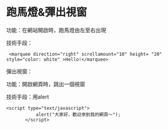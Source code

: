 # 跑馬燈&彈出視窗

功能：在網站開啟時，跑馬燈由左至右出現

技術手段：

```
 <marquee direction="right" scrollamount="10" height= "20"  style="color: white" >Hello!</marquee>
 ```
 
 彈出視窗：
 
 功能：開啟網頁時，跳出一個視窗
 
 技術手段：用alert
 ```
 <script type="text/javascript">
            alert("大家好，歡迎來到我的網頁～");
        </script>
        

